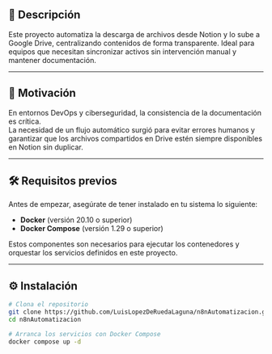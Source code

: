 ## 📖 Descripción  
Este proyecto automatiza la descarga de archivos desde Notion y lo sube a Google Drive, centralizando contenidos de forma transparente. Ideal para equipos que necesitan sincronizar activos sin intervención manual y mantener documentación.

---

## 🎯 Motivación  
En entornos DevOps y ciberseguridad, la consistencia de la documentación es crítica.  
La necesidad de un flujo automático surgió para evitar errores humanos y garantizar que los archivos compartidos en Drive estén siempre disponibles en Notion sin duplicar.

---

## 🛠️ Requisitos previos  
Antes de empezar, asegúrate de tener instalado en tu sistema lo siguiente:

- **Docker** (versión 20.10 o superior)  
- **Docker Compose** (versión 1.29 o superior)

Estos componentes son necesarios para ejecutar los contenedores y orquestar los servicios definidos en este proyecto.

---

## ⚙️ Instalación  
```bash
# Clona el repositorio
git clone https://github.com/LuisLopezDeRuedaLaguna/n8nAutomatizacion.git  
cd n8nAutomatizacion

# Arranca los servicios con Docker Compose
docker compose up -d

